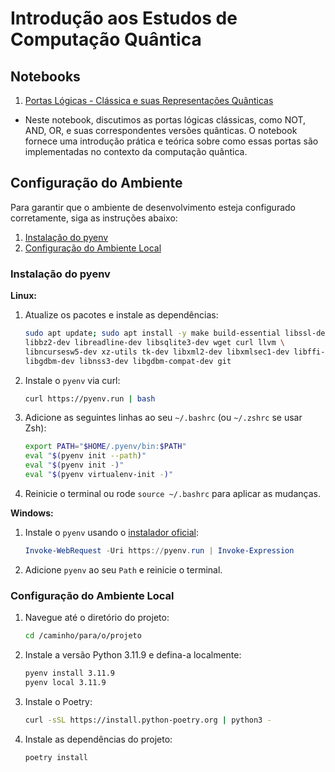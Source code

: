 # Introdução aos Estudos de Computação Quântica

## Notebooks


1. [Portas Lógicas - Clássica e suas Representações Quânticas](notebooks/01-portas_logicas/Portas%20L%C3%B3gicas.ipynb)

* Neste notebook, discutimos as portas lógicas clássicas, como NOT, AND, OR, e suas correspondentes versões quânticas. O notebook fornece uma introdução prática e teórica sobre como essas portas são implementadas no contexto da computação quântica.

## Configuração do Ambiente

Para garantir que o ambiente de desenvolvimento esteja configurado corretamente, siga as instruções abaixo:

1. [Instalação do pyenv](#instalação-do-pyenv)
2. [Configuração do Ambiente Local](#configuração-do-ambiente-local)

### Instalação do pyenv

**Linux:**

1. Atualize os pacotes e instale as dependências:
    ```bash
    sudo apt update; sudo apt install -y make build-essential libssl-dev zlib1g-dev \
    libbz2-dev libreadline-dev libsqlite3-dev wget curl llvm \
    libncursesw5-dev xz-utils tk-dev libxml2-dev libxmlsec1-dev libffi-dev liblzma-dev \
    libgdbm-dev libnss3-dev libgdbm-compat-dev git
    ```

2. Instale o `pyenv` via curl:
    ```bash
    curl https://pyenv.run | bash
    ```

3. Adicione as seguintes linhas ao seu `~/.bashrc` (ou `~/.zshrc` se usar Zsh):
    ```bash
    export PATH="$HOME/.pyenv/bin:$PATH"
    eval "$(pyenv init --path)"
    eval "$(pyenv init -)"
    eval "$(pyenv virtualenv-init -)"
    ```

4. Reinicie o terminal ou rode `source ~/.bashrc` para aplicar as mudanças.

**Windows:**

1. Instale o `pyenv` usando o [instalador oficial](https://github.com/pyenv-win/pyenv-win#installation):
    ```powershell
    Invoke-WebRequest -Uri https://pyenv.run | Invoke-Expression
    ```

2. Adicione `pyenv` ao seu `Path` e reinicie o terminal.

### Configuração do Ambiente Local

1. Navegue até o diretório do projeto:
    ```bash
    cd /caminho/para/o/projeto
    ```

2. Instale a versão Python 3.11.9 e defina-a localmente:
    ```bash
    pyenv install 3.11.9
    pyenv local 3.11.9
    ```

3. Instale o Poetry:
    ```bash
    curl -sSL https://install.python-poetry.org | python3 -
    ```

4. Instale as dependências do projeto:
    ```bash
    poetry install
    ```